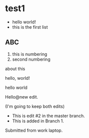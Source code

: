 # test1

* hello world!
* this is the first list

## ABC
1. this is numbering
1. second numbering

about this

hello, world!


hello world

Hello@new edit.

(I'm going to keep both edits)
* This is edit #2 in the master branch.
* This is added in Branch 1.

Submitted from work laptop.
